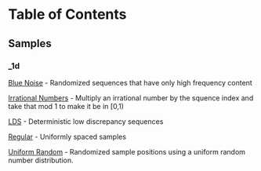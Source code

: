 # Table of Contents

## Samples

### _1d

[Blue Noise](src/samples/_1d/blue_noise/samples.md) - Randomized sequences that have only high frequency content

[Irrational Numbers](src/samples/_1d/irrational_numbers/samples.md) - Multiply an irrational number by the squence index and take that mod 1 to make it be in [0,1)

[LDS](src/samples/_1d/LDS/samples.md) - Deterministic low discrepancy sequences

[Regular](src/samples/_1d/regular/samples.md) - Uniformly spaced samples

[Uniform Random](src/samples/_1d/uniform_random/samples.md) - Randomized sample positions using a uniform random number distribution.

